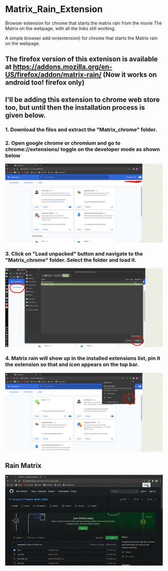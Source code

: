 # Matrix_Rain_Extension
Browser extension for chrome that starts the matrix rain from the movie The Matrix on the webpage, with all the links still working.

A simple browser add-on(extension) for chrome that starts the Matrix rain on the webpage.
## The firefox version of this extenison is available at https://addons.mozilla.org/en-US/firefox/addon/matrix-rain/  (Now it works on android too! firefox only)
## I'll be adding this extension to chrome web store too, but until then the installation process is given below.
### 1. Download the files and extract the "Matrix_chrome" folder.
### 2. Open google chrome or chromium and go to chrome://extensions/ toggle on the developer mode as shown below
![Demo](https://github.com/sumqwerty/Matrix_Rain_Extension/blob/master/Demo/pic1.png)

### 3. Click on "Load unpacked" button and navigate to the "Matrix_chrome" folder. Select the folder and load it.
![Demo](https://github.com/sumqwerty/Matrix_Rain_Extension/blob/master/Demo/pic2.png)

### 4. Matrix rain will show up in the installed extensions list, pin it the extension so that and icon appears on the top bar.
![Demo](https://github.com/sumqwerty/Matrix_Rain_Extension/blob/master/Demo/pic3.png)

## Rain Matrix
![Demo](https://github.com/sumqwerty/Matrix_Rain_Extension/blob/master/Demo/RainMatrix.gif)
